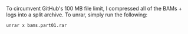 To circumvent GitHub's 100 MB file limit, I compressed all of the BAMs + logs into a split archive. To unrar, simply run the following:

```bash
unrar x bams.part01.rar
```

